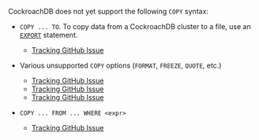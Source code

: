 CockroachDB does not yet support the following `COPY` syntax:

- `COPY ... TO`. To copy data from a CockroachDB cluster to a file, use an [`EXPORT`](export.html) statement.

  - [Tracking GitHub Issue](https://github.com/cockroachdb/cockroach/issues/85571)

- Various unsupported `COPY` options (`FORMAT`, `FREEZE`, `QUOTE`, etc.)

  - [Tracking GitHub Issue](https://github.com/cockroachdb/cockroach/issues/85572)
  - [Tracking GitHub Issue](https://github.com/cockroachdb/cockroach/issues/85573)
  - [Tracking GitHub Issue](https://github.com/cockroachdb/cockroach/issues/85574)

- `COPY ... FROM ... WHERE <expr>`

  - [Tracking GitHub Issue](https://github.com/cockroachdb/cockroach/issues/54580)
